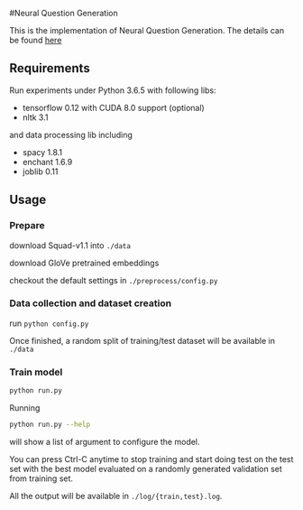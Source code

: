 #Neural Question Generation

This is the implementation of Neural Question Generation. The details can be found [here](QG_report.pdf)

## Requirements
Run experiments under Python 3.6.5 with following libs:

* tensorflow 0.12 with CUDA 8.0 support (optional)
* nltk 3.1

and data processing lib including

- spacy 1.8.1
- enchant 1.6.9
- joblib 0.11

## Usage
### Prepare
download Squad-v1.1 into `./data`

download GloVe pretrained embeddings

checkout the default settings in `./preprocess/config.py`
### Data collection and dataset creation
run `python config.py`

Once finished, a random split of training/test dataset will be available in `./data`

### Train model

```bash
python run.py
```

Running

```bash
python run.py --help
```

will show a list of argument to configure the model. 

You can press Ctrl-C anytime to stop training and start doing test on the test set with the best model evaluated on a randomly generated validation set from training set.

All the output will be available in `./log/{train,test}.log`.

